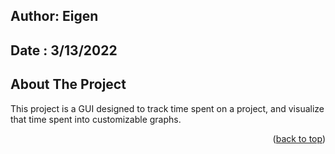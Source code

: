 <div id="top"></div>

## Author: Eigen
## Date  : 3/13/2022

<!-- ABOUT THE PROJECT -->
## About The Project

This project is a GUI designed to track time spent on a project, and visualize that time spent into customizable graphs.



<p align="right">(<a href="#top">back to top</a>)</p>


